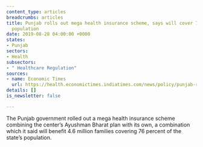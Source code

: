 ```yaml
---
content_type: articles
breadcrumbs: articles
title: Punjab rolls out mega health insurance scheme, says will cover 76 pc of state's
  population
date: 2019-08-28 04:00:00 +0000
states:
- Punjab
sectors:
- Health
subsectors:
- " Healthcare Regulation"
sources:
- name: Economic Times
  url: https://health.economictimes.indiatimes.com/news/policy/punjab-rolls-out-mega-health-insurance-scheme-says-will-cover-76-pc-of-states-population/70763709
details: []
is_newsletter: false

---
```

The Punjab government rolled out a mega health insurance scheme combining the center’s Ayushman Bharat plan with its own, a combination which it said will benefit 4.6 million families covering 76 percent of the state’s population.
